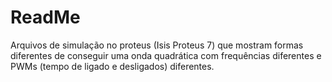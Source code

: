 # ReadMe

Arquivos de simulação no proteus (Isis Proteus 7) que mostram formas diferentes de conseguir uma onda quadrática com frequências diferentes e PWMs (tempo de ligado e desligados) diferentes.
